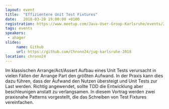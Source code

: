 ```yaml
---
layout: event
title:  "Effizientere Unit Test Fixtures"
date:   2018-03-28 19:00:00 +0100
registration: https://www.meetup.com/Java-User-Group-Karlsruhe/events/247093552
tags: events
speakers:
 - ahager
slides:
     name: Github
     url: https://github.com/Chrono24/jug-karlsruhe-2018
location: chrono24
---
```


Im klassischen Arrange/Act/Assert Aufbau eines Unit Tests verursacht in vielen Fällen der Arrange Part den größten Aufwand.
In der Praxis kann dies dazu führen, dass der Aufwand den Nutzen übersteigt und Unit Tests zur Last werden.
Richtig angewendet, sollte TDD die Entwicklung aber beschleunigen anstatt zu verlangsamen.
In diesem Vortrag werden zwei praxisnahe Patterns vorgestellt, die das Schreiben von Test Fixtures vereinfachen.
